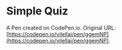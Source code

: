 # Simple Quiz

A Pen created on CodePen.io. Original URL: [https://codepen.io/vilellaj/pen/ggemNP](https://codepen.io/vilellaj/pen/ggemNP).


